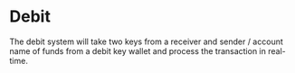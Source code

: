 # Debit

The debit system will take two keys from a receiver and sender / account name of funds from a debit key wallet and process the transaction in real-time.

